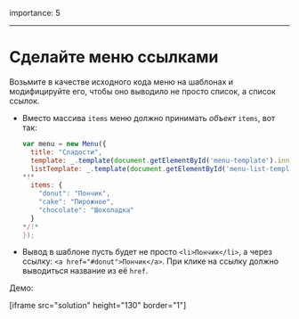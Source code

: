 importance: 5

---

# Сделайте меню ссылками

Возьмите в качестве исходного кода меню на шаблонах и модифицируйте его, чтобы оно выводило не просто список, а список ссылок.

- Вместо массива `items` меню должно принимать *объект* `items`, вот так:

    ```js
    var menu = new Menu({
      title: "Сладости",
      template: _.template(document.getElementById('menu-template').innerHTML),
      listTemplate: _.template(document.getElementById('menu-list-template').innerHTML),
    *!*
      items: {
        "donut": "Пончик",
        "cake": "Пирожное",
        "chocolate": "Шоколадка"
      }
    */!*
    });
    ```

- Вывод в шаблоне пусть будет не просто `<li>Пончик</li>`, а через ссылку: `<a href="#donut">Пончик</a>`. При клике на ссылку должно выводиться название из её `href`.

Демо:

[iframe src="solution" height="130" border="1"]


